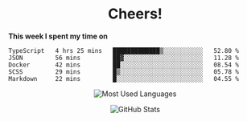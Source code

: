 <h1 align="center">Cheers!</h1>

**This week I spent my time on**
<!--START_SECTION:waka-->

```text
TypeScript   4 hrs 25 mins   █████████████▒░░░░░░░░░░░   52.80 %
JSON         56 mins         ██▓░░░░░░░░░░░░░░░░░░░░░░   11.28 %
Docker       42 mins         ██░░░░░░░░░░░░░░░░░░░░░░░   08.54 %
SCSS         29 mins         █▒░░░░░░░░░░░░░░░░░░░░░░░   05.78 %
Markdown     22 mins         █░░░░░░░░░░░░░░░░░░░░░░░░   04.55 %
```

<!--END_SECTION:waka-->

<p align="center"><img src="https://github-readme-stats.vercel.app/api/top-langs/?username=thnkrn&layout=compact&hide=html&theme=tokyonight" alt="Most Used Languages" /></p>

<p align="center"><img src="https://github-readme-stats.vercel.app/api?username=thnkrn&show_icons=true&count_private=true&theme=tokyonight" alt="GitHub Stats" /></p>

<!-- <p align="center"><a href="https://wakatime.com"><img src="https://wakatime.com/share/@thnkrn/40092326-d1bd-471b-89da-9a7c63939402.png" /></p>
 -->
